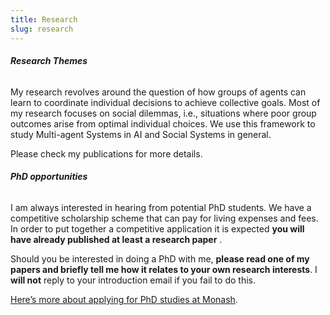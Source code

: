 ```yaml
---
title: Research
slug: research
---
```


###### **Research Themes**

My research revolves around the question of how groups of agents can learn to coordinate individual decisions to achieve collective goals. Most of my research focuses on social dilemmas, i.e., situations where poor group outcomes arise from optimal individual choices. We use this framework to study Multi-agent Systems in AI and Social Systems in general. 

Please check my publications for more details.

###### **PhD opportunities**

I am always interested in hearing from potential PhD students. We have a competitive scholarship scheme that can pay for living expenses and fees. In order to put together a competitive application it is expected **you will have already published at least a research paper** .

 Should you be interested in doing a PhD with me, **please read one of my papers and briefly tell me how it relates to your own research interests**. I **will not** reply to your introduction email if you fail to do this.

[Here’s more about applying for PhD studies at Monash](http://www.infotech.monash.edu.au/research/degrees/prospective-students/how-to-apply.html). 
